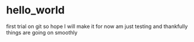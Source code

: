 # hello_world
first trial on git so hope I will make it
for now am just testing and thankfully things are going on smoothly

